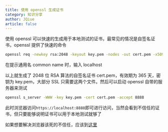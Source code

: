 ```yaml
---
title: 使用 openssl 生成证书
category: 知识分享
author: JQiue
article: false
---
```


使用 openssl 可以快速的生成用于本地测试的证书，最常见的情况是自签名证书，openssl 提供了快速的命令

```sh
openssl req -newkey rsa:2048 -keyout key.pem -nodes -out cert.pem -x509 -days 365
```

在提示通用名 common name 时，输入 localhost

以上就生成了 2048 位 RSA 算法的自签名证书 cert.pem，有效期为 365 天，密钥为 key.pem，大部分 SSL 只需要这两个文件。然后可以启动 openssl 自带的服务器来测试

```sh
openssl s_server -WWW -key key.pem -cert cert.pem -accept 8888
```

此时浏览器访问`https://localhost:8888`即可进行访问，当然会看到不信任的证书，但只要能够说明证书可以用于本地测试就够了

如果想要解决浏览器该死的不信任，应该到[这里](https://gist.github.com/soarez/9688998)
